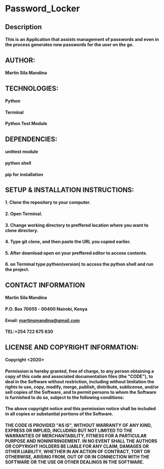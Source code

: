 # Password_Locker
## Description
#### This is an Application that assists management of passwords and even in the process generates new passwords for the user on the go.
## AUTHOR:
#### Martin Sila Mandina
## TECHNOLOGIES:
#### Python
#### Terminal
#### Python Test Module
## DEPENDENCIES:
#### unittest module 
#### python shell
#### pip for installation
## SETUP & INSTALLATION INSTRUCTIONS:
#### 1. Clone the repository to your computer.
#### 2. Open Terminal.
#### 3. Change working directory to preffered location where you want to clone directory.
#### 4. Type git clone, and then paste the URL you copied earlier.
#### 5. After download open on your preffered editor to access contents.
#### 6. on Terminal type python(version) to access the python shell and run the project.
## CONTACT INFORMATION
#### Martin Sila Mandina
#### P.O. Box 70055 - 00400 Nairobi, Kenya
#### Email: martinsmandina@gmail.com
#### TEL:+254 722 675 630
## LICENSE AND COPYRIGHT INFORMATION:
#### Copyright <2020> <Martin Sila Mandina>

#### Permission is hereby granted, free of charge, to any person obtaining a copy of this code and associated documentation files (the "CODE"), to deal in the Software without restriction, including without limitation the rights to use, copy, modify, merge, publish, distribute, sublicense, and/or sell copies of the Software, and to permit persons to whom the Software is furnished to do so, subject to the following conditions:

#### The above copyright notice and this permission notice shall be included in all copies or substantial portions of the Software.

#### THE CODE IS PROVIDED "AS IS", WITHOUT WARRANTY OF ANY KIND, EXPRESS OR IMPLIED, INCLUDING BUT NOT LIMITED TO THE WARRANTIES OF MERCHANTABILITY, FITNESS FOR A PARTICULAR PURPOSE AND NONINFRINGEMENT. IN NO EVENT SHALL THE AUTHORS OR COPYRIGHT HOLDERS BE LIABLE FOR ANY CLAIM, DAMAGES OR OTHER LIABILITY, WHETHER IN AN ACTION OF CONTRACT, TORT OR OTHERWISE, ARISING FROM, OUT OF OR IN CONNECTION WITH THE SOFTWARE OR THE USE OR OTHER DEALINGS IN THE SOFTWARE.
